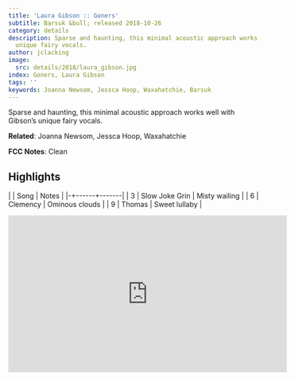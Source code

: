 ```yaml
---
title: 'Laura Gibson :: Goners'
subtitle: Barsuk &bull; released 2018-10-26
category: details
description: Sparse and haunting, this minimal acoustic approach works well with Gibson’s
  unique fairy vocals.
author: jclacking
image:
  src: details/2018/laura_gibson.jpg
index: Goners, Laura Gibson
tags: ''
keywords: Joanna Newsom, Jessca Hoop, Waxahatchie, Barsuk
---
```

Sparse and haunting, this minimal acoustic approach works well with Gibson’s unique fairy vocals.<!--more-->

**Related**: Joanna Newsom, Jessca Hoop, Waxahatchie

**FCC Notes**: Clean

## Highlights

| | Song | Notes |
|-+------+-------|
| 3 | Slow Joke Grin | Misty wailing |
| 6 | Clemency | Ominous clouds |
| 9 | Thomas | Sweet lullaby |

<div class="tlo-detail-video"><iframe width="560" height="315" src="https://www.youtube.com/embed/ztC-iD4AgCU" frameborder="0" allow="autoplay; encrypted-media" allowfullscreen></iframe></div>

